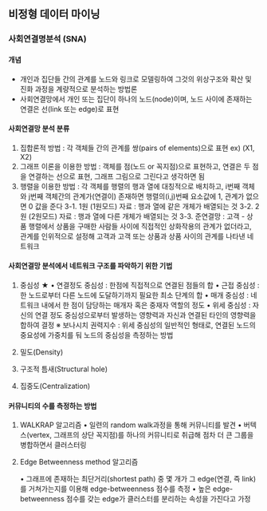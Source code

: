 ## 비정형 데이터 마이닝
### 사회연결명분석 (SNA)

#### 개념
- 개인과 집단들 간의 관계를 노드와 링크로 모델링하여 그것의 위상구조와 확산 및 진화 과정을 계량적으로 분석하는 방법론
- 사회연결망에서 개인 또는 집단이 하나의 노드(node)이며, 노드 사이에 존재하는 연결은 선(link 또는 edge)로 표현

#### 사회연결망 분석 분류
1. 집합론적 방법 : 각 객체들 간의 관계를 쌍(pairs of elements)으로 표현  ex) (X1, X2)
2. 그래프 이론을 이용한 방법 : 객체를 점(노드 or 꼭지점)으로 표현하고, 연결은 두 점을 연결하는 선으로 표현, 그래프 그림으로 그린다고 생각하면 됨
3. 행렬을 이용한 방법 : 각 객체를 행렬의 행과 열에 대칭적으로 배치하고, i번째 객체와 j번째 객체간의 관계가(연결이) 존재하면 행렬의(i,j)번째 요소값에 1, 관계가 없으면 0 값을 준다
3-1. 1원 (1원모드) 자료 : 행과 열에 같은 개체가 배열되는 것
3-2. 2원 (2원모드) 자료 : 행과 열에 다른 개체가 배열되는 것
3-3. 준연결망 : 고객 - 상품 행렬에서 상품을 구매한 사람들 사이에 직접적인 상화작용의 관계가 없더라고, 관계를 인위적으로 설정해 고객과 고객 또는 상품과 상품 사이의 관계를 나타낸 네트워크

 
#### 사회연결망 분석에서 네트워크 구조를 파악하기 위한 기법
1. 중심성 ★
      • 연결정도 중심성 : 한점에 직접적으로 연결된 점들의 합
      • 근접 중심성 : 한 노드로부터 다른 노드에 도달하기까지 필요한 최소 단계의 합
      • 매개 중심성 : 네트워크 내에서 한 점이 담당하는 매개자 혹은 중재자 역할의 정도
      • 위세 중심성 : 자신의 연결 정도 중심성으로부터 발생하는 영향력과 자신과 연결된 타인의 영향력을 합하여 결정
       ※ 보나시치 권력지수 : 위세 중심성의 일반적인 형태로, 연결된 노드의 중요성에 가중치를 둬 노드의 중심성을 측정하는 방법

2. 밀도(Density)
3. 구조적 틈새(Structural hole)
4. 집중도(Centralization)


#### 커뮤니티의 수를 측정하는 방법

1. WALKRAP 알고리즘
      • 일련의 random walk과정을 통해 커뮤니티를 발견
      • 버텍스(vertex, 그래프의 상단 꼭지점)를 하나의 커뮤니티로 취급해 점차 더 큰 그룹을 병합하면서 클러스터링
          
2. Edge Betweenness method 알고리즘

      • 그래프에 존재하는 최단거리(shortest path) 중 몇 개가 그 edge(연결, 즉 link)를 거쳐가는지를 이용해 edge-betweenness 점수를 측정
      • 높은 edge-betweenness 점수를 갖는 edge가 클러스터를 분리하는 속성을 가진다고 가정
      
      
      
      
